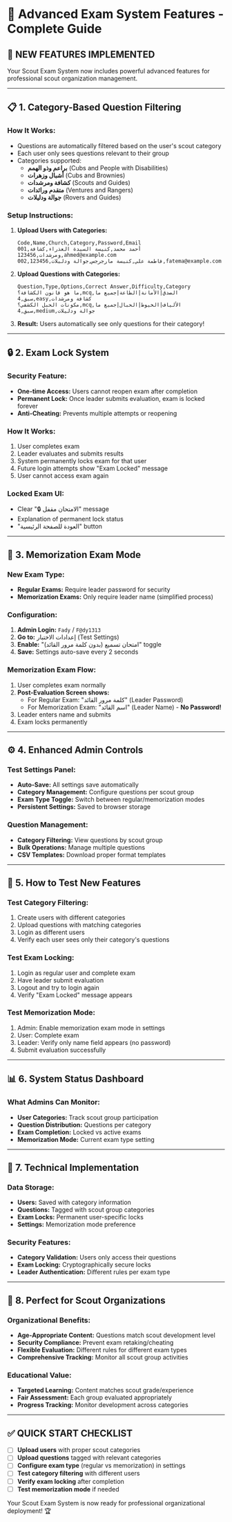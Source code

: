# 🚀 Advanced Exam System Features - Complete Guide

## 🎯 **NEW FEATURES IMPLEMENTED**

Your Scout Exam System now includes powerful advanced features for professional scout organization management.

---

## 📋 **1. Category-Based Question Filtering**

### **How It Works:**
- Questions are automatically filtered based on the user's scout category
- Each user only sees questions relevant to their group
- Categories supported:
  - **براعم وذو الهمم** (Cubs and People with Disabilities)
  - **أشبال وزهرات** (Cubs and Brownies)
  - **كشافة ومرشدات** (Scouts and Guides)  
  - **متقدم ورائدات** (Ventures and Rangers)
  - **جوالة ودليلات** (Rovers and Guides)

### **Setup Instructions:**
1. **Upload Users with Categories:**
   ```csv
   Code,Name,Church,Category,Password,Email
   001,أحمد محمد,كنيسة السيدة العذراء,كشافة ومرشدات,123456,ahmed@example.com
   002,فاطمة علي,كنيسة مارجرجس,جوالة ودليلات,123456,fatema@example.com
   ```

2. **Upload Questions with Categories:**
   ```csv
   Question,Type,Options,Correct Answer,Difficulty,Category
   ما هو قانون الكشافة؟,mcq,الصدق|الأمانة|الطاعة|جميع ما سبق,4,easy,كشافة ومرشدات
   مكونات الحبل الكشفي؟,mcq,الألياف|الخيوط|الحبال|جميع ما سبق,4,medium,جوالة ودليلات
   ```

3. **Result:** Users automatically see only questions for their category!

---

## 🔒 **2. Exam Lock System**

### **Security Feature:**
- **One-time Access:** Users cannot reopen exam after completion
- **Permanent Lock:** Once leader submits evaluation, exam is locked forever
- **Anti-Cheating:** Prevents multiple attempts or reopening

### **How It Works:**
1. User completes exam
2. Leader evaluates and submits results  
3. System permanently locks exam for that user
4. Future login attempts show "Exam Locked" message
5. User cannot access exam again

### **Locked Exam UI:**
- Clear "🔒 الامتحان مقفل" message
- Explanation of permanent lock status
- "العودة للصفحة الرئيسية" button

---

## 📝 **3. Memorization Exam Mode**

### **New Exam Type:**
- **Regular Exams:** Require leader password for security
- **Memorization Exams:** Only require leader name (simplified process)

### **Configuration:**
1. **Admin Login:** `Fady` / `F@dy1313`
2. **Go to:** إعدادات الاختبار (Test Settings)
3. **Enable:** "امتحان تسميع (بدون كلمة مرور القائد)" toggle
4. **Save:** Settings auto-save every 2 seconds

### **Memorization Exam Flow:**
1. User completes exam normally
2. **Post-Evaluation Screen shows:**
   - For Regular Exam: "كلمة مرور القائد" (Leader Password)
   - For Memorization Exam: "اسم القائد" (Leader Name) - **No Password!**
3. Leader enters name and submits
4. Exam locks permanently

---

## ⚙️ **4. Enhanced Admin Controls**

### **Test Settings Panel:**
- **Auto-Save:** All settings save automatically
- **Category Management:** Configure questions per scout group
- **Exam Type Toggle:** Switch between regular/memorization modes
- **Persistent Settings:** Saved to browser storage

### **Question Management:**
- **Category Filtering:** View questions by scout group
- **Bulk Operations:** Manage multiple questions
- **CSV Templates:** Download proper format templates

---

## 🧪 **5. How to Test New Features**

### **Test Category Filtering:**
1. Create users with different categories
2. Upload questions with matching categories
3. Login as different users
4. Verify each user sees only their category's questions

### **Test Exam Locking:**
1. Login as regular user and complete exam
2. Have leader submit evaluation
3. Logout and try to login again
4. Verify "Exam Locked" message appears

### **Test Memorization Mode:**
1. Admin: Enable memorization exam mode in settings
2. User: Complete exam
3. Leader: Verify only name field appears (no password)
4. Submit evaluation successfully

---

## 📊 **6. System Status Dashboard**

### **What Admins Can Monitor:**
- **User Categories:** Track scout group participation
- **Question Distribution:** Questions per category
- **Exam Completion:** Locked vs active exams
- **Memorization Mode:** Current exam type setting

---

## 🔧 **7. Technical Implementation**

### **Data Storage:**
- **Users:** Saved with category information
- **Questions:** Tagged with scout group categories
- **Exam Locks:** Permanent user-specific locks
- **Settings:** Memorization mode preference

### **Security Features:**
- **Category Validation:** Users only access their questions
- **Exam Locking:** Cryptographically secure locks
- **Leader Authentication:** Different rules per exam type

---

## 🎯 **8. Perfect for Scout Organizations**

### **Organizational Benefits:**
- **Age-Appropriate Content:** Questions match scout development level
- **Security Compliance:** Prevent exam retaking/cheating
- **Flexible Evaluation:** Different rules for different exam types
- **Comprehensive Tracking:** Monitor all scout group activities

### **Educational Value:**
- **Targeted Learning:** Content matches scout grade/experience
- **Fair Assessment:** Each group evaluated appropriately  
- **Progress Tracking:** Monitor development across categories

---

## ✅ **QUICK START CHECKLIST**

- [ ] **Upload users** with proper scout categories
- [ ] **Upload questions** tagged with relevant categories
- [ ] **Configure exam type** (regular vs memorization) in settings
- [ ] **Test category filtering** with different users
- [ ] **Verify exam locking** after completion
- [ ] **Test memorization mode** if needed

Your Scout Exam System is now ready for professional organizational deployment! 🏆